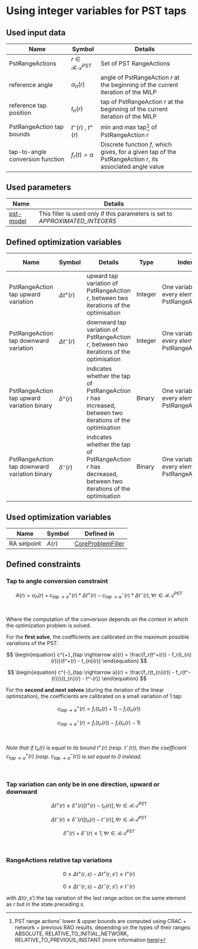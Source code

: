 # Using integer variables for PST taps

## Used input data

| Name                             | Symbol                            | Details                                                                                                   |
|----------------------------------|-----------------------------------|-----------------------------------------------------------------------------------------------------------|
| PstRangeActions                  | $r \in \mathcal{RA}^{PST}$        | Set of PST RangeActions                                                                                   |
| reference angle                  | $\alpha _n(r)$                    | angle of PstRangeAction $r$ at the beginning of the current iteration of the MILP                         |
| reference tap position           | $t_{n}(r)$                        | tap of PstRangeAction $r$ at the beginning of the current iteration of the MILP                           |
| PstRangeAction tap bounds        | $t^-(r) \: , \: t^+(r)$           | min and max tap[^1] of PstRangeAction $r$                                                                 |
| tap-to-angle conversion function | $f_r(t) = \alpha$                 | Discrete function $f$, which gives, for a given tap of the PstRangeAction $r$, its associated angle value |

[^1]: PST range actions' lower & upper bounds are computed using CRAC + network + previous RAO results, depending on the
types of their ranges: ABSOLUTE, RELATIVE_TO_INITIAL_NETWORK, RELATIVE_TO_PREVIOUS_INSTANT (more
information [here](/input-data/crac/json.md#range-actions))

## Used parameters

| Name                                             | Details                                                                       |
|--------------------------------------------------|-------------------------------------------------------------------------------|
| [pst-model](/parameters.md#pst-model) | This filler is used only if this parameters is set to *APPROXIMATED_INTEGERS* |

## Defined optimization variables

| Name                                         | Symbol             | Details                                                                                                   | Type    | Index                                             | Unit                     | Lower bound | Upper bound |
|----------------------------------------------|--------------------|-----------------------------------------------------------------------------------------------------------|---------|---------------------------------------------------|--------------------------|-------------|-------------|
| PstRangeAction tap upward variation          | $\Delta t^{+} (r)$ | upward tap variation of PstRangeAction $r$, between two iterations of the optimisation                    | Integer | One variable for every element of PstRangeActions | No unit (number of taps) | 0           | $+\infty$   |
| PstRangeAction tap downward variation        | $\Delta t^{-} (r)$ | downward tap variation of PstRangeAction $r$, between two iterations of the optimisation                  | Integer | One variable for every element of PstRangeActions | No unit (number of taps) | 0           | $+\infty$   |
| PstRangeAction tap upward variation binary   | $\delta ^{+} (r)$  | indicates whether the tap of PstRangeAction $r$ has increased, between two iterations of the optimisation | Binary  | One variable for every element of PstRangeActions | No unit                  | 0           | 1           |
| PstRangeAction tap downward variation binary | $\delta ^{-} (r)$  | indicates whether the tap of PstRangeAction $r$ has decreased, between two iterations of the optimisation | Binary  | One variable for every element of PstRangeActions | No unit                  | 0           | 1           |

## Used optimization variables

| Name        | Symbol | Defined in                                                                 |
|-------------|--------|----------------------------------------------------------------------------|
| RA setpoint | $A(r)$ | [CoreProblemFiller](core-problem-filler.md#defined-optimization-variables) |

## Defined constraints

### Tap to angle conversion constraint

$$
\begin{equation}
A(r) = \alpha_{n}(r) + c^{+}_{tap \rightarrow a}(r) * \Delta t^{+} (r) - c^{-}_{tap \rightarrow a}(r) * \Delta t^{-} (
r), \forall r \in \mathcal{RA}^{PST}
\end{equation}
$$

<br>

Where the computation of the conversion depends on the context in which the optimization problem is solved.

For the **first solve**, the coefficients are calibrated on the maximum possible variations of the PST:

$$
\begin{equation}
c^{+}_{tap \rightarrow a}(r) = \frac{f_r(t^+(r)) - f_r(t_{n}(r))}{t^+(r) - t_{n}(r)}
\end{equation}
$$

$$
\begin{equation}
c^{-}_{tap \rightarrow a}(r) = \frac{f_r(t_{n}(r)) - f_r(t^-(r))}{t_{n}(r) - t^-(r)}
\end{equation}
$$

For the **second and next solves** (during the iteration of the linear optimization), the coefficients are calibrated on
a small variation of 1 tap:

$$
\begin{equation}
c^{+}_{tap \rightarrow a}(r) = f_r(t_{n}(r) + 1) - f_r(t_{n}(r))
\end{equation}
$$

$$
\begin{equation}
c^{-}_{tap \rightarrow a}(r) = f_r(t_{n}(r)) - f_r(t_{n}(r) - 1)
\end{equation}
$$

<br>

*Note that if $t_n(r)$ is equal to its bound $t^+(r)$ (resp. $t^-(r)$), then the coefficient
$c^{+}_{tap \rightarrow a}(r)$ (resp. $c^{-}_{tap \rightarrow a}(r)$) is set equal to 0 instead.*

<br>

### Tap variation can only be in one direction, upward or downward

$$
\begin{equation}
\Delta t^{+} (r) \leq \delta ^{+} (r) [t^+(r) - t_{n}(r)] , \forall r \in \mathcal{RA}^{PST}
\end{equation}
$$

$$
\begin{equation}
\Delta t^{-} (r) \leq \delta ^{-} (r) [t_{n}(r) - t^-(r)] , \forall r \in \mathcal{RA}^{PST}
\end{equation}
$$

$$
\begin{equation}
\delta ^{+} (r) + \delta ^{-} (r)  \leq 1 , \forall r \in \mathcal{RA}^{PST}
\end{equation}
$$

<br>

### RangeActions relative tap variations

$$
\begin{equation}
0 \leq \Delta t^+(r, s) - \Delta t^+(r, s') \leq t^+(r)
\end{equation}
$$

$$
\begin{equation}
0 \leq \Delta t^-(r, s) - \Delta t^-(r, s') \leq t^-(r)
\end{equation}
$$

with $\Delta t(r,s')$ the tap variation of the last range action on the same element as $r$ but in the state preceding $s$.